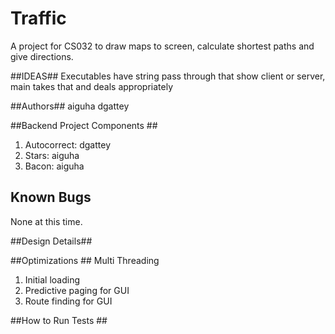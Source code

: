 Traffic
====

A project for CS032 to draw maps to screen, calculate shortest paths and give directions.

##IDEAS##
Executables have string pass through that show client or server, main takes that and deals appropriately

##Authors##
aiguha
dgattey

##Backend Project Components ##
1. Autocorrect: dgattey
2. Stars: aiguha
3. Bacon: aiguha


## Known Bugs ##
None at this time.

##Design Details##


##Optimizations ##
Multi Threading
1. Initial loading
2. Predictive paging for GUI
3. Route finding for GUI

##How to Run Tests ##


